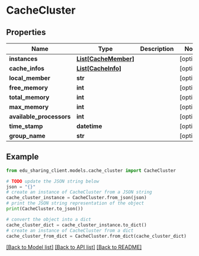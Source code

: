 # CacheCluster


## Properties

Name | Type | Description | Notes
------------ | ------------- | ------------- | -------------
**instances** | [**List[CacheMember]**](CacheMember.md) |  | [optional] 
**cache_infos** | [**List[CacheInfo]**](CacheInfo.md) |  | [optional] 
**local_member** | **str** |  | [optional] 
**free_memory** | **int** |  | [optional] 
**total_memory** | **int** |  | [optional] 
**max_memory** | **int** |  | [optional] 
**available_processors** | **int** |  | [optional] 
**time_stamp** | **datetime** |  | [optional] 
**group_name** | **str** |  | [optional] 

## Example

```python
from edu_sharing_client.models.cache_cluster import CacheCluster

# TODO update the JSON string below
json = "{}"
# create an instance of CacheCluster from a JSON string
cache_cluster_instance = CacheCluster.from_json(json)
# print the JSON string representation of the object
print(CacheCluster.to_json())

# convert the object into a dict
cache_cluster_dict = cache_cluster_instance.to_dict()
# create an instance of CacheCluster from a dict
cache_cluster_from_dict = CacheCluster.from_dict(cache_cluster_dict)
```
[[Back to Model list]](../README.md#documentation-for-models) [[Back to API list]](../README.md#documentation-for-api-endpoints) [[Back to README]](../README.md)


